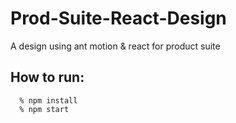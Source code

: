 # Prod-Suite-React-Design

A design using ant motion &amp; react for product suite

## How to run:
```
  % npm install
  % npm start
